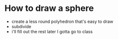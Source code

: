 # How to draw a sphere
* create a less round polyhedron that's easy to draw
* subdivide
* i'll fill out the rest later I gotta go to class
